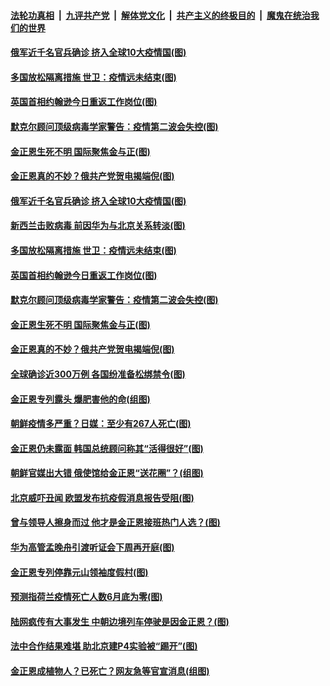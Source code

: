 

####  [法轮功真相](../../../../basic/blob/master/README.md?t=04280801) &nbsp;|&nbsp; [九评共产党](../../../../9ping.md/blob/master/README.md?t=04280801) &nbsp;|&nbsp; [解体党文化](../../../../jtdwh.md/blob/master/README.md?t=04280801)  &nbsp;|&nbsp; [共产主义的终极目的](../../../../gczydzjmd.md/blob/master/README.md?t=04280801) &nbsp;|&nbsp; [魔鬼在统治我们的世界](../../../../mgztzwmdsj.md/blob/master/README.md?t=04280801) 

#### [俄军近千名官兵确诊 挤入全球10大疫情国(图)](../pages/p9/931312.md?t=04280801) 

#### [多国放松隔离措施 世卫：疫情远未结束(图)](../pages/p9/931349.md?t=04280801) 

#### [英国首相约翰逊今日重返工作岗位(图)](../pages/p9/931313.md?t=04280801) 

#### [默克尔顾问顶级病毒学家警告：疫情第二波会失控(图)](../pages/p9/931319.md?t=04280801) 

#### [金正恩生死不明 国际聚焦金与正(图)](../pages/p9/931272.md?t=04280801) 

#### [金正恩真的不妙？俄共产党贺电揭端倪(图)](../pages/p9/931193.md?t=04280801) 

#### [俄军近千名官兵确诊 挤入全球10大疫情国(图)](../pages/p9/931312.md?t=04280801) 

#### [新西兰击败病毒 前因华为与北京关系转淡(图)](../pages/p9/931353.md?t=04280801) 

#### [多国放松隔离措施 世卫：疫情远未结束(图)](../pages/p9/931349.md?t=04280801) 

#### [英国首相约翰逊今日重返工作岗位(图)](../pages/p9/931313.md?t=04280801) 

#### [默克尔顾问顶级病毒学家警告：疫情第二波会失控(图)](../pages/p9/931319.md?t=04280801) 

#### [金正恩生死不明 国际聚焦金与正(图)](../pages/p9/931272.md?t=04280801) 

#### [金正恩真的不妙？俄共产党贺电揭端倪(图)](../pages/p9/931193.md?t=04280801) 

#### [全球确诊近300万例 各国纷准备松绑禁令(图)](../pages/p9/931246.md?t=04280801) 

#### [金正恩专列露头 爆肥害他的命(组图)](../pages/p9/931227.md?t=04280801) 

#### [朝鲜疫情多严重？日媒：至少有267人死亡(图)](../pages/p9/931185.md?t=04280801) 

#### [金正恩仍未露面 韩国总统顾问称其“活得很好”(图)](../pages/p9/931209.md?t=04280801) 

#### [朝鲜官媒出大错 俄使馆给金正恩“送花圈”？(组图)](../pages/p9/931172.md?t=04280801) 

#### [北京威吓丑闻 欧盟发布抗疫假消息报告受阻(图)](../pages/p9/931064.md?t=04280801) 

#### [曾与领导人擦身而过 他才是金正恩接班热门人选？(图)](../pages/p9/931074.md?t=04280801) 

#### [华为高管孟晚舟引渡听证会下周再开庭(图)](../pages/p9/931121.md?t=04280801) 

#### [金正恩专列停靠元山领袖度假村(图)](../pages/p9/931120.md?t=04280801) 

#### [预测指荷兰疫情死亡人数6月底为零(图)](../pages/p9/931093.md?t=04280801) 

#### [陆网疯传有大事发生 中朝边境列车停驶是因金正恩？(图)](../pages/p9/931037.md?t=04280801) 

#### [法中合作结果难堪 助北京建P4实验被“踢开”(图)](../pages/p9/930950.md?t=04280801) 

#### [金正恩成植物人？已死亡？网友急等官宣消息(组图)](../pages/p9/931008.md?t=04280801) 

